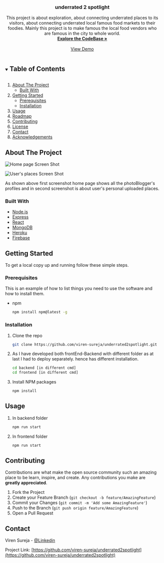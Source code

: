 <!-- PROJECT LOGO -->
<br />
<p align="center">

  <h3 align="center">underrated 2 spotlight</h3>

  <p align="center">
    This project is about exploration, about connecting underrated places to its visitors, about connecting underrated local famous food markets to their foodies. Mainly this project is to make famous the local food vendors who are famous in the city to whole world.
    <br />
    <a href="https://github.com/viren-sureja/underrated2spotlight"><strong>Explore the CodeBase »</strong></a>
    <br />
    <br />
    <a href="https://underrated2spotlight.web.app/">View Demo</a>
</p>

<!-- TABLE OF CONTENTS -->
<details open="open">
  <summary><h2 style="display: inline-block">Table of Contents</h2></summary>
  <ol>
    <li>
      <a href="#about-the-project">About The Project</a>
      <ul>
        <li><a href="#built-with">Built With</a></li>
      </ul>
    </li>
    <li>
      <a href="#getting-started">Getting Started</a>
      <ul>
        <li><a href="#prerequisites">Prerequisites</a></li>
        <li><a href="#installation">Installation</a></li>
      </ul>
    </li>
    <li><a href="#usage">Usage</a></li>
    <li><a href="#roadmap">Roadmap</a></li>
    <li><a href="#contributing">Contributing</a></li>
    <li><a href="#license">License</a></li>
    <li><a href="#contact">Contact</a></li>
    <li><a href="#acknowledgements">Acknowledgements</a></li>
  </ol>
</details>

<!-- ABOUT THE PROJECT -->

## About The Project

<p><img src="https://github.com/viren-sureja/underrated2spotlight/blob/master/screenShots/HomePage.png" alt="Home page Screen Shot" style="max-width:100%;"></p>
<p><img src="https://github.com/viren-sureja/underrated2spotlight/blob/master/screenShots/MyPlaces.png" alt="User's places Screen Shot" style="max-width:100%;"></p>

As shown above first screenshot home page shows all the photoBlogger's profiles and in second screenshot is about user's personal uploaded places.

### Built With

-  [Node.js](https://nodejs.org/en/docs/)
-  [Express](https://expressjs.com/en/starter/installing.html)
-  [React](https://reactjs.org/docs/getting-started.html)
-  [MongoDB](https://docs.atlas.mongodb.com/)
-  [Heroku](https://devcenter.heroku.com/)
-  [Firebase](https://firebase.google.com/docs?gclid=Cj0KCQiAnKeCBhDPARIsAFDTLTIBpy-ie08cP2tL8O658IYJ-TxYiD_oFQave-noXENxtyOJ_zuUCzEaAip4EALw_wcB&gclsrc=aw.ds)

<!-- GETTING STARTED -->

## Getting Started

To get a local copy up and running follow these simple steps.

### Prerequisites

This is an example of how to list things you need to use the software and how to install them.

-  npm
   ```sh
   npm install npm@latest -g
   ```

### Installation

1. Clone the repo

   ```sh
   git clone https://github.com/viren-sureja/underrated2spotlight.git
   ```

2. As I have developed both frontEnd-Backend with different folder as at last I had to deploy separately.
   hence has different installation.

   ```sh
   cd backend [in different cmd]
   cd frontend [in different cmd]
   ```

3. Install NPM packages

   ```sh
   npm install
   ```

<!-- USAGE EXAMPLES -->

## Usage

1. In backend folder
   ```sh
   npm run start
   ```
2. In frontend folder
   ```sh
   npm run start
   ```

## Contributing

Contributions are what make the open source community such an amazing place to be learn, inspire, and create. Any contributions you make are **greatly appreciated**.

1. Fork the Project
2. Create your Feature Branch (`git checkout -b feature/AmazingFeature`)
3. Commit your Changes (`git commit -m 'Add some AmazingFeature'`)
4. Push to the Branch (`git push origin feature/AmazingFeature`)
5. Open a Pull Request

<!-- LICENSE -->

<!-- CONTACT -->

## Contact

Viren Sureja - [@Linkedin](https://www.linkedin.com/in/viren-sureja/)

Project Link: [https://github.com/viren-sureja/underrated2spotlight](https://github.com/viren-sureja/underrated2spotlight)

<!-- ACKNOWLEDGEMENTS -->

<!-- MARKDOWN LINKS & IMAGES -->
<!-- https://www.markdownguide.org/basic-syntax/#reference-style-links -->

[contributors-shield]: https://img.shields.io/github/contributors/github_username/repo.svg?style=for-the-badge
[contributors-url]: https://github.com/github_username/repo/graphs/contributors
[forks-shield]: https://img.shields.io/github/forks/github_username/repo.svg?style=for-the-badge
[forks-url]: https://github.com/github_username/repo/network/members
[stars-shield]: https://img.shields.io/github/stars/github_username/repo.svg?style=for-the-badge
[stars-url]: https://github.com/github_username/repo/stargazers
[issues-shield]: https://img.shields.io/github/issues/github_username/repo.svg?style=for-the-badge
[issues-url]: https://github.com/github_username/repo/issues
[license-shield]: https://img.shields.io/github/license/github_username/repo.svg?style=for-the-badge
[license-url]: https://github.com/github_username/repo/blob/master/LICENSE.txt
[linkedin-shield]: https://img.shields.io/badge/-LinkedIn-black.svg?style=for-the-badge&logo=linkedin&colorB=555
[linkedin-url]: https://linkedin.com/in/github_username
